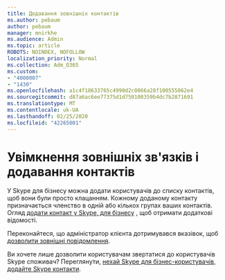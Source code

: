```yaml
---
title: Додавання зовнішніх контактів
ms.author: pebaum
author: pebaum
manager: mnirkhe
ms.audience: Admin
ms.topic: article
ROBOTS: NOINDEX, NOFOLLOW
localization_priority: Normal
ms.collection: Adm_O365
ms.custom:
- "4000007"
- "1430"
ms.openlocfilehash: a1c4f18633765c4990d2c0866a28f100555862e4
ms.sourcegitcommit: d87a6ac6ee77375d1d750100359b4dc7b2871691
ms.translationtype: MT
ms.contentlocale: uk-UA
ms.lasthandoff: 02/25/2020
ms.locfileid: "42265001"
---
```

# <a name="enable-external-communications-and-add-contacts"></a>Увімкнення зовнішніх зв'язків і додавання контактів

У Skype для бізнесу можна додати користувачів до списку контактів, щоб вони були просто клацанням. Кожному доданому контакту призначається членство в одній або кількох групах ваших контактів. Огляд [додати контакт у Skype, для бізнесу](https://support.office.com/article/add-a-contact-in-skype-for-business-89338023-2adf-4f5c-90b6-f8b6f72fadd1) , щоб отримати додаткові відомості. 

Переконайтеся, що адміністратор клієнта дотримувався вказівок, щоб [дозволити зовнішні повідомлення](https://docs.microsoft.com/skypeforbusiness/set-up-skype-for-business-online/allow-users-to-contact-external-skype-for-business-users).

Ви хочете лише дозволити користувачам звертатися до користувачів Skype споживач? Переглянути, [нехай Skype для бізнес-користувачів, додайте Skype контакти](https://docs.microsoft.com/skypeforbusiness/set-up-skype-for-business-online/let-skype-for-business-users-add-skype-contacts). 